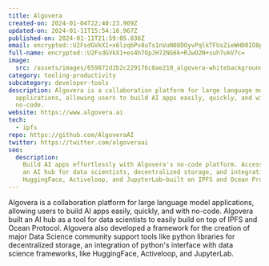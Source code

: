 ```yaml
---
title: Algovera
created-on: 2024-01-04T22:40:23.909Z
updated-on: 2024-01-11T15:54:16.967Z
published-on: 2024-01-11T21:59:05.836Z
email: encrypted::U2FsdGVkX1+x6lzqbPv8uTs1nVuN08DOyvPqlkTFUsZieWHD0IO8p0W9jcKOGiEf
full-name: encrypted::U2FsdGVkX1+es4h7OpJH72NG6k+RJwO2N+suh7ukV7c=
image:
  src: /assets/images/659872d2b2c229176c8ae210_algovera-whitebackground.png
category: tooling-productivity
subcategory: developer-tools
description: Algovera is a collaboration platform for large language model
  applications, allowing users to build AI apps easily, quickly, and with
  no-code.
website: https://www.algovera.ai
tech:
  - ipfs
repo: https://github.com/AlgoveraAI
twitter: https://twitter.com/algoveraai
seo:
  description:
    Build AI apps effortlessly with Algovera's no-code platform. Access
    an AI hub for data scientists, decentralized storage, and integrations with
    HuggingFace, Activeloop, and JupyterLab—built on IPFS and Ocean Protocol.
---
```


Algovera is a collaboration platform for large language model applications, allowing users to build AI apps easily, quickly, and with no-code. Algovera built an AI hub as a tool for data scientists to easily build on top of IPFS and Ocean Protocol. Algovera also developed a framework for the creation of major Data Science community support tools like python libraries for decentralized storage, an integration of python's interface with data science frameworks, like HuggingFace, Activeloop, and JupyterLab.
